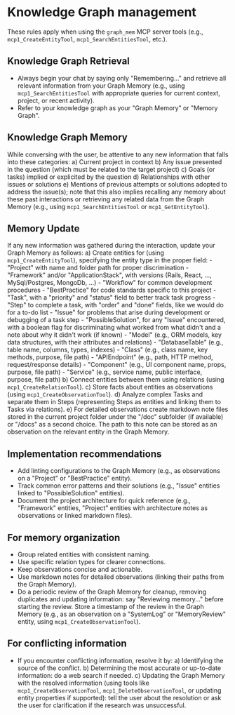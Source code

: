 # Knowledge Graph management
These rules apply when using the `graph_mem` MCP server tools (e.g., `mcp1_CreateEntityTool`, `mcp1_SearchEntitiesTool`, etc.).

## Knowledge Graph Retrieval
- Always begin your chat by saying only "Remembering..." and retrieve all relevant information from your Graph Memory (e.g., using `mcp1_SearchEntitiesTool` with appropriate queries for current context, project, or recent activity).
- Refer to your knowledge graph as your "Graph Memory" or "Memory Graph".

## Knowledge Graph Memory
While conversing with the user, be attentive to any new information that falls into these categories:
    a) Current project in context
    b) Any issue presented in the question (which must be related to the target project)
    c) Goals (or tasks) implied or explicited by the question
    d) Relationships with other issues or solutions
    e) Mentions of previous attempts or solutions adopted to address the issue(s); note that this also implies recalling any memory about these past interactions or retrieving any related data from the Graph Memory (e.g., using `mcp1_SearchEntitiesTool` or `mcp1_GetEntityTool`).

## Memory Update
If any new information was gathered during the interaction, update your Graph Memory as follows:
    a) Create entities for (using `mcp1_CreateEntityTool`), specifying the entity type in the proper field:
        - "Project" with name and folder path for proper discrimination
        - "Framework" and/or "ApplicationStack", with versions (Rails, React, ..., MySql/Postgres, MongoDb, ...)
        - "Workflow" for common development procedures
        - "BestPractice" for code standards specific to this project
        - "Task", with a "priority" and "status" field to better track task progress
        - "Step" to complete a task, with "order" and "done" fields, like we would do for a to-do list
        - "Issue" for problems that arise during development or debugging of a task step
        - "PossibleSolution", for any "Issue" encountered, with a boolean flag for discriminating what worked from what didn't and a note about why it didn't work (if known)
        - "Model" (e.g., ORM models, key data structures, with their attributes and relations)
        - "DatabaseTable" (e.g., table name, columns, types, indexes)
        - "Class" (e.g., class name, key methods, purpose, file path)
        - "APIEndpoint" (e.g., path, HTTP method, request/response details)
        - "Component" (e.g., UI component name, props, purpose, file path)
        - "Service" (e.g., service name, public interface, purpose, file path)
    b) Connect entities between them using relations (using `mcp1_CreateRelationTool`).
    c) Store facts about entities as observations (using `mcp1_CreateObservationTool`).
    d) Analyze complex Tasks and separate them in Steps (representing Steps as entities and linking them to Tasks via relations).
    e) For detailed observations create markdown note files stored in the current project folder under the "/doc" subfolder (if available) or "/docs" as a second choice. The path to this note can be stored as an observation on the relevant entity in the Graph Memory.

## Implementation recommendations
  - Add linting configurations to the Graph Memory (e.g., as observations on a "Project" or "BestPractice" entity).
  - Track common error patterns and their solutions (e.g., "Issue" entities linked to "PossibleSolution" entities).
  - Document the project architecture for quick reference (e.g., "Framework" entities, "Project" entities with architecture notes as observations or linked markdown files).

## For memory organization
  - Group related entities with consistent naming.
  - Use specific relation types for clearer connections.
  - Keep observations concise and actionable.
  - Use markdown notes for detailed observations (linking their paths from the Graph Memory).
  - Do a periodic review of the Graph Memory for cleanup, removing duplicates and updating information: say "Reviewing memory..." before starting the review. Store a timestamp of the review in the Graph Memory (e.g., as an observation on a "SystemLog" or "MemoryReview" entity, using `mcp1_CreateObservationTool`).

## For conflicting information
  - If you encounter conflicting information, resolve it by:
    a) Identifying the source of the conflict.
    b) Determining the most accurate or up-to-date information: do a web search if needed.
    c) Updating the Graph Memory with the resolved information (using tools like `mcp1_CreateObservationTool`, `mcp1_DeleteObservationTool`, or updating entity properties if supported): tell the user about the resolution or ask the user for clarification if the research was unsuccessful.
